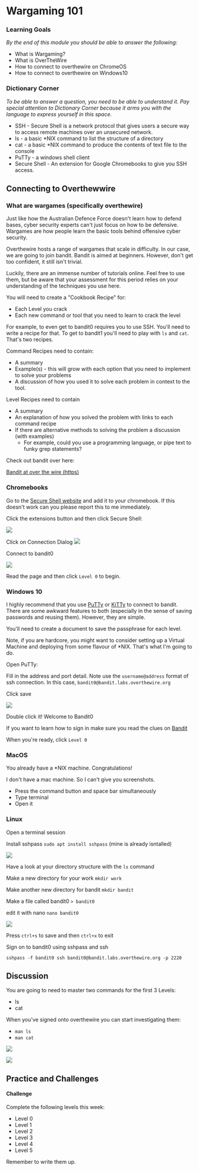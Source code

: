 # Wargaming 101 

### Learning Goals

*By the end of this module you should be able to answer the following:*

* What is Wargaming?
* What is OverTheWire
* How to connect to overthewire on ChromeOS
* How to connect to overthewire on Windows10

### Dictionary Corner

*To be able to answer a question, you need to be able to understand it. Pay special attention to Dictionary Corner because it arms you with the language to express yourself in this space.*

* SSH - Secure Shell is a network protocol that gives users a secure way to access remote machines over an unsecured network. 
* ls - a basic *NIX command to list the structure of a directory
* cat - a basic *NIX command to produce the contents of text file to the console 
* PuTTy - a windows shell client 
* Secure Shell - An extension for Google Chromebooks to give you SSH access. 

## Connecting to Overthewwire

### What are wargames (specifically overthewire)

Just like how the Australian Defence Force doesn't learn how to defend bases, cyber security experts can't just focus on how to be defensive. Wargames are how people learn the basic tools behind offensive cyber security. 

Overthewire hosts a range of wargames that scale in difficulty. In our case, we are going to join bandit. Bandit is aimed at beginners. However, don't get too confident, it still isn't trivial. 

Luckily, there are an immense number of tutorials online. Feel free to use them, but be aware that your assessment for this period relies on your understanding of the techniques you use here. 

You will need to create a "Cookbook Recipe" for: 

* Each Level you crack
* Each new command or tool that you need to learn to crack the level

For example, to even get to bandit0 requires you to use SSH. You'll need to write a recipe for that. To get to bandit1 you'll need to play with `ls` and `cat`. That's two recipes. 

Command Recipes need to contain: 

* A summary
* Example(s) - this will grow with each option that you need to implement to solve your problems 
* A discussion of how you used it to solve each problem in context to the tool. 

Level Recipes need to contain

* A summary 
* An explanation of how you solved the problem with links to each command recipe 
* If there are alternative methods to solving the problem a discussion (with examples) 
  * For example, could you use a programming language, or pipe text to funky grep statements? 

Check out bandit over here: 

[Bandit at over the wire (https)](https://overthewire.org/wargames/bandit/)

### Chromebooks

Go to the [Secure Shell website](https://chrome.google.com/webstore/detail/secure-shell/iodihamcpbpeioajjeobimgagajmlibd) and add it to your chromebook. If this doesn't work can you please report this to me immediately. 

Click the extensions button and then click Secure Shell: 

![](2021-08-30-07-57-38.png)

Click on Connection Dialog 
![](2021-08-30-07-58-07.png)

Connect to bandit0

![](2021-08-30-07-58-45.png)

Read the page and then click `Level 0` to begin. 

### Windows 10

I highly recommend that you use [PuTTy](https://www.putty.org/) or [KiTTy](http://www.9bis.net/kitty/#!pages/download.md) to connect to bandit. There are some awkward features to both (especially in the sense of saving passwords and reusing them). However, they are simple. 

You'll need to create a document to save the passphrase for each level. 

Note, if you are hardcore, you might want to consider setting up a Virtual Machine and deploying from some flavour of *NIX. That's what I'm going to do. 

Open PuTTy: 

Fill in the address and port detail. Note use the `username@address` format of ssh connection. In this case, `bandit0@bandit.labs.overthewire.org`

Click save 

![](2021-08-30-08-13-30.png)

Double click it! Welcome to Bandit0

If you want to learn how to sign in make sure you read the clues on [Bandit](https://overthewire.org/wargames/bandit/)

When you're ready, click `Level 0`

### MacOS 

You already have a *NIX machine. Congratulations! 

I don't have a mac machine. So I can't give you screenshots. 

* Press the command button and space bar simultaneously 
* Type terminal
* Open it

### Linux 

Open a terminal session 

Install sshpass `sudo apt install sshpass` (mine is already isntalled)

![](2021-08-30-08-24-47.png)

Have a look at your directory structure with the `ls` command

Make a new directory for your work `mkdir work`

Make another new directory for bandit `mkdir bandit`

Make a file called bandit0 `> bandit0`

edit it with nano `nano bandit0`

![](2021-08-30-08-27-23.png)

Press `ctrl+s` to save and then `ctrl+x` to exit

Sign on to bandit0 using sshpass and ssh

`sshpass -f bandit0 ssh bandit0@bandit.labs.overthewire.org -p 2220`


## Discussion

You are going to need to master two commands for the first 3 Levels: 

* ls
* cat

When you've signed onto overthewire you can start investigating them:

* `man ls` 
* `man cat`

![](2021-08-30-08-30-45.png)

![](2021-08-30-08-31-09.png)


## Practice and Challenges

#### Challenge

Complete the following levels this week: 

* Level 0
* Level 1
* Level 2
* Level 3
* Level 4
* Level 5

Remember to write them up. 